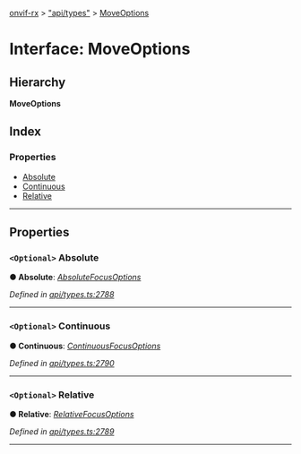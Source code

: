[onvif-rx](../README.md) > ["api/types"](../modules/_api_types_.md) > [MoveOptions](../interfaces/_api_types_.moveoptions.md)

# Interface: MoveOptions

## Hierarchy

**MoveOptions**

## Index

### Properties

* [Absolute](_api_types_.moveoptions.md#absolute)
* [Continuous](_api_types_.moveoptions.md#continuous)
* [Relative](_api_types_.moveoptions.md#relative)

---

## Properties

<a id="absolute"></a>

### `<Optional>` Absolute

**● Absolute**: *[AbsoluteFocusOptions](_api_types_.absolutefocusoptions.md)*

*Defined in [api/types.ts:2788](https://github.com/patrickmichalina/onvif-rx/blob/f117e44/src/api/types.ts#L2788)*

___
<a id="continuous"></a>

### `<Optional>` Continuous

**● Continuous**: *[ContinuousFocusOptions](_api_types_.continuousfocusoptions.md)*

*Defined in [api/types.ts:2790](https://github.com/patrickmichalina/onvif-rx/blob/f117e44/src/api/types.ts#L2790)*

___
<a id="relative"></a>

### `<Optional>` Relative

**● Relative**: *[RelativeFocusOptions](_api_types_.relativefocusoptions.md)*

*Defined in [api/types.ts:2789](https://github.com/patrickmichalina/onvif-rx/blob/f117e44/src/api/types.ts#L2789)*

___

